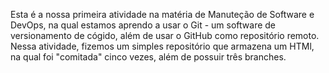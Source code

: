 Esta é a nossa primeira atividade na matéria de Manuteção de Software e DevOps, na qual estamos aprendo a usar o Git - um software de versionamento de cógido, além de usar o GitHub como repositório remoto. Nessa atividade, fizemos um simples repositório que armazena um HTMl, na qual foi "comitada" cinco vezes, além de possuir três branches.
